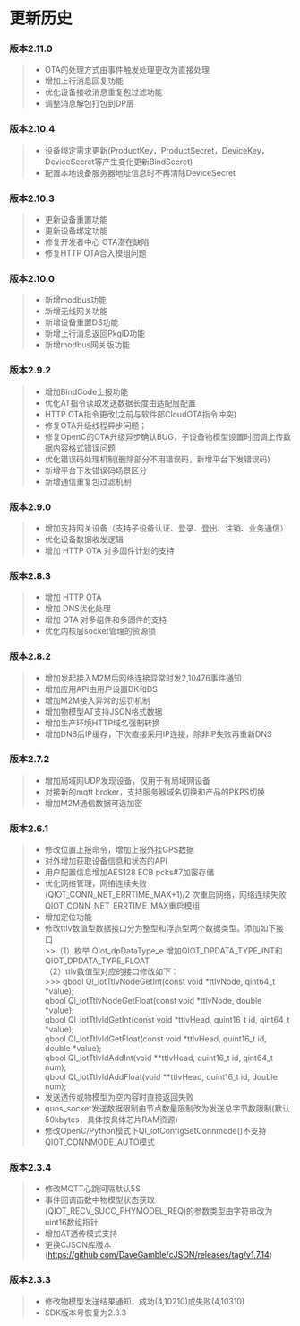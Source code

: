 # 更新历史

### 版本2.11.0
>* OTA的处理方式由事件触发处理更改为直接处理
>* 增加上行消息回复功能
>* 优化设备接收消息重复包过滤功能
>* 调整消息解包打包到DP层

### 版本2.10.4
>* 设备绑定需求更新(ProductKey，ProductSecret，DeviceKey，DeviceSecret等产生变化更新BindSecret)
>* 配置本地设备服务器地址信息时不再清除DeviceSecret

### __版本2.10.3__
>* 更新设备重置功能
>* 更新设备绑定功能
>* 修复开发者中心 OTA潜在缺陷
>* 修复HTTP OTA合入模组问题

### __版本2.10.0__
>* 新增modbus功能
>* 新增无线网关功能
>* 新增设备重置DS功能
>* 新增上行消息返回PkgID功能
>* 新增modbus网关版功能  

### __版本2.9.2__
>* 增加BindCode上报功能
>* 优化AT指令读取发送数据长度由适配层配置
>* HTTP OTA指令更改(之前与软件部CloudOTA指令冲突)
>* 修复OTA升级线程异步问题；
>* 修复OpenC的OTA升级异步确认BUG，子设备物模型设置时回调上传数据内容格式错误问题
>* 优化错误码处理机制(删除部分不用错误码，新增平台下发错误码)
>* 新增平台下发错误码场景区分
>* 新增通信重复包过滤机制

### __版本2.9.0__
>* 增加支持网关设备（支持子设备认证、登录、登出、注销、业务通信）
>* 优化设备数据收发逻辑
>* 增加 HTTP OTA 对多固件计划的支持

### __版本2.8.3__
>* 增加 HTTP OTA
>* 增加 DNS优化处理  
>* 增加 OTA 对多组件和多固件的支持 
>* 优化内核层socket管理的资源锁

### __版本2.8.2__
>* 增加发起接入M2M后网络连接异常时发2,10476事件通知  
>* 增加应用API由用户设置DK和DS  
>* 增加M2M接入异常的惩罚机制  
>* 增加物模型AT支持JSON格式数据  
>* 增加生产环境HTTP域名强制转换  
>* 增加DNS后IP缓存，下次直接采用IP连接，除非IP失败再重新DNS  

### __版本2.7.2__
>* 增加局域网UDP发现设备，仅用于有局域网设备  
>* 对接新的mqtt broker，支持服务器域名切换和产品的PKPS切换  
>* 增加M2M通信数据可选加密  

### __版本2.6.1__
>* 修改位置上报命令，增加上报外挂GPS数据  
>* 对外增加获取设备信息和状态的API  
>* 用户配置信息增加AES128 ECB pcks#7加密存储  
>* 优化网络管理，网络连续失败(QIOT_CONN_NET_ERRTIME_MAX+1)/2 次重启网络，网络连续失败QIOT_CONN_NET_ERRTIME_MAX重启模组  
>* 增加定位功能  
>* 修改ttlv数值型数据接口分为整型和浮点型两个数据类型。添加如下接口  
    >>（1）枚举 QIot_dpDataType_e 增加QIOT_DPDATA_TYPE_INT和QIOT_DPDATA_TYPE_FLOAT  
（2）ttlv数值型对应的接口修改如下：  
    >>>  qbool Ql_iotTtlvNodeGetInt(const void *ttlvNode, qint64_t *value);  
	qbool Ql_iotTtlvNodeGetFloat(const void *ttlvNode, double *value);  
	qbool Ql_iotTtlvIdGetInt(const void *ttlvHead, quint16_t id, qint64_t *value);  
	qbool Ql_iotTtlvIdGetFloat(const void *ttlvHead, quint16_t id, double *value);  
	qbool Ql_iotTtlvIdAddInt(void **ttlvHead, quint16_t id, qint64_t num);  
	qbool Ql_iotTtlvIdAddFloat(void **ttlvHead, quint16_t id, double num);  
>* 发送透传或物模型为空内容时直接返回失败  
>* quos_socket发送数据限制由节点数量限制改为发送总字节数限制(默认50kbytes，具体按具体芯片RAM资源)  
>* 修改OpenC/Python模式下Ql_iotConfigSetConnmode()不支持QIOT_CONNMODE_AUTO模式  

### __版本2.3.4__
>* 修改MQTT心跳间隔默认5S  
>* 事件回调函数中物模型状态获取(QIOT_RECV_SUCC_PHYMODEL_REQ)的参数类型由字符串改为uint16数组指针  
>* 增加AT透传模式支持  
>* 更换CJSON库版本(https://github.com/DaveGamble/cJSON/releases/tag/v1.7.14)  

### __版本2.3.3__
>* 修改物模型发送结果通知，成功(4,10210)或失败(4,10310)  
>* SDK版本号恢复为2.3.3  